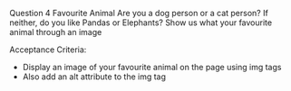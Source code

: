 Question 4
Favourite Animal
Are you a dog person or a cat person? If neither, do you like Pandas or Elephants? Show us what your favourite animal through an image

Acceptance Criteria:
- Display an image of your favourite animal on the page using img tags
- Also add an alt attribute to the img tag

